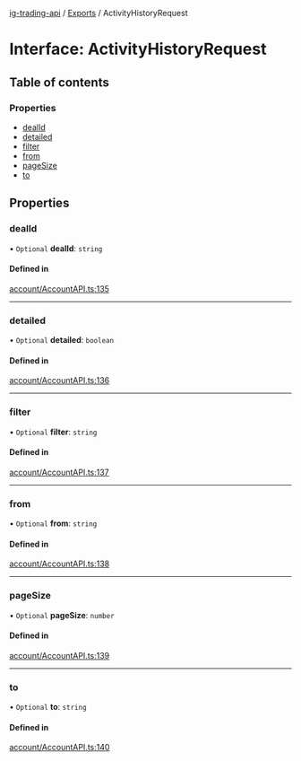 [ig-trading-api](../README.md) / [Exports](../modules.md) / ActivityHistoryRequest

# Interface: ActivityHistoryRequest

## Table of contents

### Properties

- [dealId](ActivityHistoryRequest.md#dealid)
- [detailed](ActivityHistoryRequest.md#detailed)
- [filter](ActivityHistoryRequest.md#filter)
- [from](ActivityHistoryRequest.md#from)
- [pageSize](ActivityHistoryRequest.md#pagesize)
- [to](ActivityHistoryRequest.md#to)

## Properties

### dealId

• `Optional` **dealId**: `string`

#### Defined in

[account/AccountAPI.ts:135](https://github.com/bennycode/ig-trading-api/blob/0c7d281/src/account/AccountAPI.ts#L135)

---

### detailed

• `Optional` **detailed**: `boolean`

#### Defined in

[account/AccountAPI.ts:136](https://github.com/bennycode/ig-trading-api/blob/0c7d281/src/account/AccountAPI.ts#L136)

---

### filter

• `Optional` **filter**: `string`

#### Defined in

[account/AccountAPI.ts:137](https://github.com/bennycode/ig-trading-api/blob/0c7d281/src/account/AccountAPI.ts#L137)

---

### from

• `Optional` **from**: `string`

#### Defined in

[account/AccountAPI.ts:138](https://github.com/bennycode/ig-trading-api/blob/0c7d281/src/account/AccountAPI.ts#L138)

---

### pageSize

• `Optional` **pageSize**: `number`

#### Defined in

[account/AccountAPI.ts:139](https://github.com/bennycode/ig-trading-api/blob/0c7d281/src/account/AccountAPI.ts#L139)

---

### to

• `Optional` **to**: `string`

#### Defined in

[account/AccountAPI.ts:140](https://github.com/bennycode/ig-trading-api/blob/0c7d281/src/account/AccountAPI.ts#L140)
